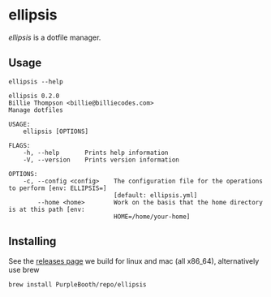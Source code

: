 # ellipsis

*ellipsis* is a dotfile manager.

## Usage

``` shell,script(name="help",expected_exit_code=0)
ellipsis --help
```

``` text,verify(script_name="help",stream=stdout)
ellipsis 0.2.0
Billie Thompson <billie@billiecodes.com>
Manage dotfiles

USAGE:
    ellipsis [OPTIONS]

FLAGS:
    -h, --help       Prints help information
    -V, --version    Prints version information

OPTIONS:
    -c, --config <config>    The configuration file for the operations to perform [env: ELLIPSIS=]
                             [default: ellipsis.yml]
        --home <home>        Work on the basis that the home directory is at this path [env:
                             HOME=/home/your-home]
```

## Installing

See the [releases
page](https://github.com/PurpleBooth/ellipsis/releases/latest) we build
for linux and mac (all x86\_64), alternatively use brew

``` shell,skip()
brew install PurpleBooth/repo/ellipsis
```
